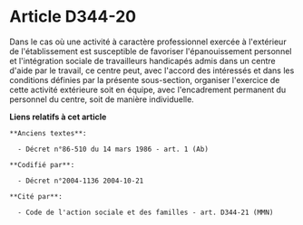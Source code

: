 # Article D344-20

Dans le cas où une activité à caractère professionnel exercée à l'extérieur de l'établissement est susceptible de favoriser
l'épanouissement personnel et l'intégration sociale de travailleurs handicapés admis dans un centre d'aide par le travail, ce
centre peut, avec l'accord des intéressés et dans les conditions définies par la présente sous-section, organiser l'exercice
de cette activité extérieure soit en équipe, avec l'encadrement permanent du personnel du centre, soit de manière
individuelle.

**Liens relatifs à cet article**

	**Anciens textes**:

	  - Décret n°86-510 du 14 mars 1986 - art. 1 (Ab)

	**Codifié par**:

	  - Décret n°2004-1136 2004-10-21

	**Cité par**:

	  - Code de l'action sociale et des familles - art. D344-21 (MMN)
